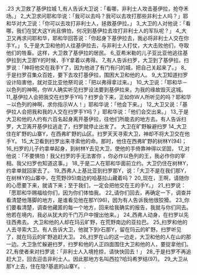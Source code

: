 .23 
大卫救了基伊拉城 
1_有人告诉大卫说：「看哪，非利士人攻击基伊拉，抢夺禾场。」 2_大卫求问耶和华说：「我可以去吗？我可以去攻打那些非利士人吗？」耶和华对大卫说：「你可以去攻打非利士人，拯救基伊拉。」 3_大卫的人对他说：「看哪，我们在犹大这Y尚且惧怕，何况到基伊拉去攻打非利士人的军队呢？」 4_大卫又再求问耶和华，耶和华回答说：「你起身下基伊拉去，我必将非利士人交在你手Y。」 5_于是大卫和他的人往基伊拉去，与非利士人打仗，大大击败他们，夺取他们的牲畜。这样，大卫救了基伊拉的居民。 
6_亚希米勒的儿子亚比亚他逃往基伊拉到大卫那Y的时候，手Y拿着以弗得。 7_有人告诉扫罗，大卫到了基伊拉。扫罗说：「神将他交在我手Y了，因为他进了有门有闩的城，把自己关起来了。」 8_于是扫罗召集众百姓，要下去攻打基伊拉，围困大卫和他的人。 9_大卫知道扫罗设计陷害他，就对亚比亚他祭司说：「把以弗得拿过来。」 10_大卫说：「耶和华－以色列的神啊，你W人确实听见扫罗设法要到基伊拉来，为我的缘故毁灭这城。 11_基伊拉人会把我交在扫罗手Y吗？扫罗会下来，正如你W人所听见的吗？耶和华－以色列的神啊，求你指示W人！」耶和华说：「他会下来。」 12_大卫又说：「基伊拉人会把我和我的人交在扫罗手Y吗？」耶和华说：「他们会交出来。」 13_于是大卫和他的人约有六百名起身离开基伊拉，往他们所能去的地方去。有人告诉扫罗，大卫离开基伊拉逃走了，扫罗就停止出发了。 
大卫在旷野躲避扫罗 
14_大卫住在旷野的山寨Y，在西弗旷野的山区。扫罗天天寻索大卫，神却不将大卫交在他手Y。 
15_大卫看到扫罗出来寻索他的命。那时，他住在西弗旷野的树林Y(94)； 16_扫罗的儿子约拿单起身，到树林Y去见大卫，使他的手倚靠神得以坚固， 17_对他说：「不要惧怕！我父扫罗的手无法害你 ，你必作以色列的王，我必作你的宰相。我父扫罗也知道这事。」 18_于是二人在耶和华面前立约。大卫仍住在树林Y，约拿单就回家去了。 
19_西弗人上基比亚到扫罗那Y，说：「大卫不是在我们那Y，在树林Y的山寨中，在荒野(95)南边的哈基拉山藏着吗？ 20_现在，王啊，请随你的心愿要下来，就请下来；至于我们，一定会把他交在王的手Y。」 21_扫罗说：「愿耶和华赐福给你们，因为你们体恤我。 22_请你们回去，再确定一下，调查并看清楚他落脚的地方，是谁看见他在那Y(96)，因为有人告诉我他很狡猾。 23_你们要看清楚，调查他藏匿的每一个地方，回来给我确实的报告，我就与你们同去。他若在境内，我必从犹大的千门万户中搜出他来。」 24_西弗人动身，在扫罗以先往西弗去。 
大卫和他的人却在玛云旷野，在荒野南边的亚拉巴。 25_扫罗和他的人去寻索大卫。有人告诉大卫，他就下到r石那Y，留在玛云的旷野。扫罗听见了，就在玛云的旷野追赶大卫。 26_扫罗在山的这一边走，大卫和他的人在山的那一边。大卫急忙躲避扫罗，扫罗和他的人正四面围住大卫和他的人，要捉拿他们。 27_有使者来对扫罗说：「非利士人入境抢掠，请快快回去！」 28_于是扫罗不再追赶大卫，回去迎击非利士人。因此那地方名叫西拉?哈玛希罗结(97)。 29_大卫从那Y上去，住在隐?基底的山寨Y。 
 .
